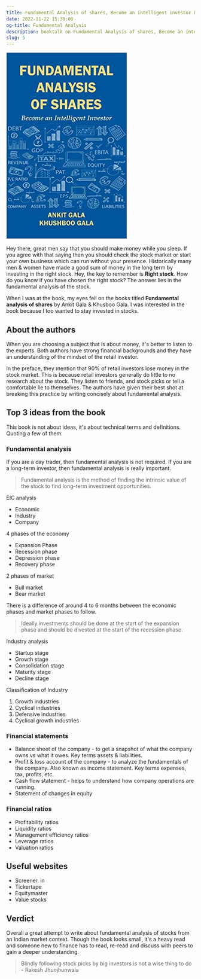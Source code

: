 ```yaml
---
title: Fundamental Analysis of shares, Become an intelligent investor By Ankit Gala & Khusboo Gala
date: 2022-11-22 15:30:00
og-title: Fundamental Analysis
description: booktalk on Fundamental Analysis of shares, Become an intelligent investor By Ankit Gala & Khusboo Gala
slug: 5
---
```


![](./assets/fin-analysis.jpg)

Hey there, great men say that you should make money while you sleep. If you agree with that saying then you should check the stock market or start your own business which can run without your presence. Historically many men & women have made a good sum of money in the long term by investing in the right stock. Hey, the key to remember is **Right stock**. How do you know if you have chosen the right stock? The answer lies in the fundamental analysis of the stock. 

When I was at the book, my eyes fell on the books titled **Fundamental analysis of shares** by Ankit Gala & Khusboo Gala. I was interested in the book because I too wanted to stay invested in stocks.

## About the authors

When you are choosing a subject that is about money, it's better to listen to the experts. Both authors have strong financial backgrounds and they have an understanding of the mindset of the retail investor.

In the preface, they mention that 90% of retail investors lose money in the stock market. This is because retail investors generally do little to no research about the stock. They listen to friends, and stock picks or tell a comfortable lie to themselves. The authors have given their best shot at breaking this practice by writing concisely about fundamental analysis.

## Top 3 ideas from the book

This book is not about ideas, it's about technical terms and definitions. Quoting a few of them.

### Fundamental analysis

If you are a day trader, then fundamental analysis is not required. If you are a long-term investor, then fundamental analysis is really important.

> Fundamental analysis is the method of finding the intrinsic value of the stock to find long-term investment opportunities.

EIC analysis

- Economic
- Industry
- Company

4 phases of the economy

- Expansion Phase
- Recession phase
- Depression phase
- Recovery phase

2 phases of market

- Bull market
- Bear market

There is a difference of around 4 to 6 months between the economic phases and market phases to follow.

> Ideally investments should be done at the start of the expansion phase and should be divested at the start of the recession phase.

Industry analysis

- Startup stage
- Growth stage
- Consolidation stage
- Maturity stage
- Decline stage

Classification of Industry

1. Growth industries
2. Cyclical industries
3. Defensive industries
4. Cyclical growth industries


### Financial statements

- Balance sheet of the company - to get a snapshot of what the company owns vs what it owes. Key terms assets & liabilities.
- Profit & loss account of the company - to analyze the fundamentals of the company. Also known as income statement. Key terms expenses, tax, profits, etc.
- Cash flow statement - helps to understand how company operations are running.
- Statement of changes in equity

### Financial ratios

- Profitability ratios
- Liquidity ratios
- Management efficiency ratios
- Leverage ratios
- Valuation ratios

## Useful websites

- Screener. in
- Tickertape
- Equitymaster
- Value stocks

## Verdict

Overall a great attempt to write about fundamental analysis of stocks from an Indian market context. Though the book looks small, it's a heavy read and someone new to finance has to read, re-read and discuss with peers to gain a deeper understanding.

> Blindly following stock picks by big investors is not a wise thing to do - Rakesh Jhunjhunwala